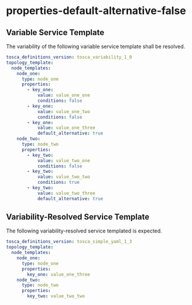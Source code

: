 # properties-default-alternative-false


## Variable Service Template

The variability of the following variable service template shall be resolved.

```yaml linenums="1"
tosca_definitions_version: tosca_variability_1_0
topology_template:
  node_templates:
    node_one:
      type: node_one
      properties:
        - key_one:
            value: value_one_one
            conditions: false
        - key_one:
            value: value_one_two
            conditions: false
        - key_one:
            value: value_one_three
            default_alternative: true
    node_two:
      type: node_two
      properties:
        - key_two:
            value: value_two_one
            conditions: false
        - key_two:
            value: value_two_two
            conditions: true
        - key_two:
            value: value_two_three
            default_alternative: true

```







## Variability-Resolved Service Template

The following variability-resolved service templated is expected.

```yaml linenums="1"
tosca_definitions_version: tosca_simple_yaml_1_3
topology_template:
  node_templates:
    node_one:
      type: node_one
      properties:
        key_one: value_one_three
    node_two:
      type: node_two
      properties:
        key_two: value_two_two

```


